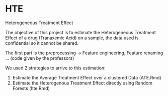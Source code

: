 # HTE
Heterogeneous Treatment Effect

The objective of this project is to estimate the Heterogeneous Treatment Effect of a drug (Tranaxemic Acid) on a sample, the data used is confidential so it cannot be shared.

The first part is the preprocessing -> Feature engineering, Feature renaming ... (code given by the professors)

We used 2 strategies to arrive to this estimation:
1) Estimate the Average Treatment Effect over a clustered Data (ATE.Rmd)
2) Estimate the Heterogenous Treatment Effect directly using Random Forests (hte.Rmd)


